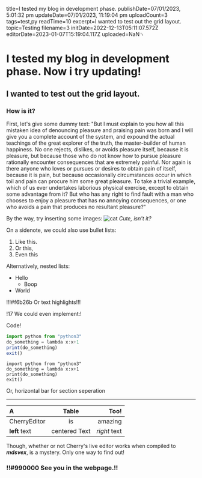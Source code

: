 title=I tested my blog in development phase.
publishDate=07/01/2023, 5:01:32 pm
updateDate=07/01/2023, 11:19:04 pm
uploadCount=3
tags=test,py
readTime=10
excerpt=I wanted to test out the grid layout.
topic=Testing
filename=3
initDate=2022-12-13T05:11:07.572Z
editorDate=2023-01-07T15:19:04.117Z
uploaded=NaN␟
# I tested my blog in development phase. Now i try updating!
## I wanted to test out the grid layout.
### How is it?
First, let's give some dummy text:
"But I must explain to you how all this mistaken idea of denouncing pleasure and praising pain was born and I will give you a complete account of the system, and expound the actual teachings of the great explorer of the truth, the master-builder of human happiness. No one rejects, dislikes, or avoids pleasure itself, because it is pleasure, but because those who do not know how to pursue pleasure rationally encounter consequences that are extremely painful. Nor again is there anyone who loves or pursues or desires to obtain pain of itself, because it is pain, but because occasionally circumstances occur in which toil and pain can procure him some great pleasure. To take a trivial example, which of us ever undertakes laborious physical exercise, except to obtain some advantage from it? But who has any right to find fault with a man who chooses to enjoy a pleasure that has no annoying consequences, or one who avoids a pain that produces no resultant pleasure?"

By the way, try inserting some images:
![cat](cat.webp)
*Cute, isn't it?*

On a sidenote, we could also use bullet lists:
1. Like this.
2. Or this,
3. Even this

Alternatively, nested lists:
- Hello
    - Boop
- World

!!!#f6b26b Or text highlights!!!

!17 We could even implement:!

Code!
```js
import python from "python3"
do_something = lambda x:x+1
print(do_something)
exit()
```


```
import python from "python3"
do_something = lambda x:x+1
print(do_something)
exit()
```


Or, horizontal bar for section seperation

---
| A | Table | Too! |
| :--- | :---: | ---: |
| CherryEditor | is | amazing |
| **left** text | centered Text | *right* text |

Though, whether or not Cherry's live editor works when compiled to ***mdsvex***, is a mystery. Only one way to find out! 

### !!#990000 See you in the webpage.!!